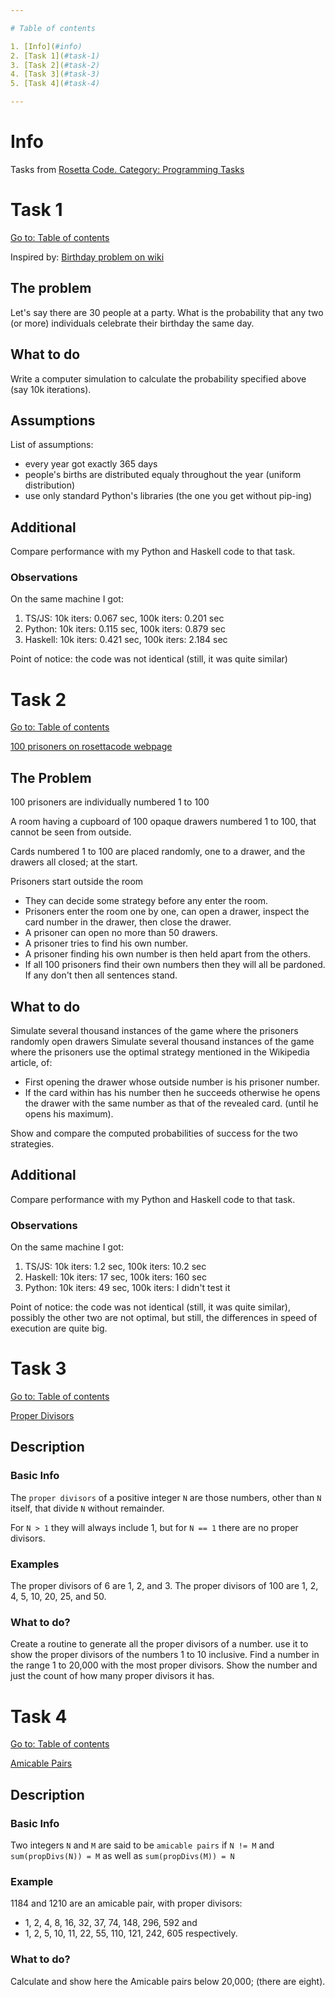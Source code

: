 ```yaml
---

# Table of contents

1. [Info](#info)
2. [Task 1](#task-1)
3. [Task 2](#task-2)
4. [Task 3](#task-3)
5. [Task 4](#task-4)

---
```


# Info

Tasks from [Rosetta Code. Category: Programming Tasks](https://rosettacode.org/wiki/Category:Programming_Tasks)

# Task 1

[Go to: Table of contents](#table-of-contents)

Inspired by: [Birthday problem on wiki](https://en.wikipedia.org/wiki/Birthday_problem)

## The problem

Let's say there are 30 people at a party. What is the probability that any two (or more) individuals celebrate their birthday the same day.

## What to do

Write a computer simulation to calculate the probability specified above (say 10k iterations).

## Assumptions

List of assumptions:
+ every year got exactly 365 days
+ people's births are distributed equaly throughout the year (uniform distribution)
+ use only standard Python's libraries (the one you get without pip-ing)

## Additional

Compare performance with my Python and Haskell code to that task.

### Observations

On the same machine I got:

1. TS/JS: 10k iters: 0.067 sec, 100k iters: 0.201 sec
2. Python: 10k iters: 0.115 sec, 100k iters: 0.879 sec
3. Haskell: 10k iters: 0.421 sec, 100k iters: 2.184 sec

Point of notice: the code was not identical (still, it was quite similar)

# Task 2

[Go to: Table of contents](#table-of-contents)

[100 prisoners on rosettacode webpage](https://rosettacode.org/wiki/100_prisoners)

## The Problem

100 prisoners are individually numbered 1 to 100

A room having a cupboard of 100 opaque drawers numbered 1 to 100, that cannot be seen from outside.

Cards numbered 1 to 100 are placed randomly, one to a drawer, and the drawers all closed; at the start.

Prisoners start outside the room
- They can decide some strategy before any enter the room.
- Prisoners enter the room one by one, can open a drawer, inspect the card number in the drawer, then close the drawer.
- A prisoner can open no more than 50 drawers.
- A prisoner tries to find his own number.
- A prisoner finding his own number is then held apart from the others.
- If all 100 prisoners find their own numbers then they will all be pardoned. If any don't then all sentences stand.

## What to do

Simulate several thousand instances of the game where the prisoners randomly open drawers
Simulate several thousand instances of the game where the prisoners use the optimal strategy mentioned in the Wikipedia article, of:
- First opening the drawer whose outside number is his prisoner number.
- If the card within has his number then he succeeds otherwise he opens the drawer with the same number as that of the revealed card. (until he opens his maximum).

Show and compare the computed probabilities of success for the two strategies.

## Additional

Compare performance with my Python and Haskell code to that task.

### Observations

On the same machine I got:

1. TS/JS: 10k iters: 1.2 sec, 100k iters: 10.2 sec
2. Haskell: 10k iters: 17 sec, 100k iters: 160 sec
3. Python: 10k iters: 49 sec, 100k iters: I didn't test it

Point of notice: the code was not identical (still, it was quite similar),
possibly the other two are not optimal, but still, the differences in speed of execution are quite big.

# Task 3

[Go to: Table of contents](#table-of-contents)

[Proper Divisors](https://rosettacode.org/wiki/Proper_divisors)

## Description

### Basic Info

The `proper divisors` of a positive integer `N` are those numbers, other than `N` itself, that divide `N` without remainder.

For `N > 1` they will always include 1, but for `N == 1` there are no proper divisors.

### Examples

The proper divisors of 6 are 1, 2, and 3.
The proper divisors of 100 are 1, 2, 4, 5, 10, 20, 25, and 50.


### What to do?

Create a routine to generate all the proper divisors of a number.
use it to show the proper divisors of the numbers 1 to 10 inclusive.
Find a number in the range 1 to 20,000 with the most proper divisors. Show the number and just the count of how many proper divisors it has.

# Task 4

[Go to: Table of contents](#table-of-contents)

[Amicable Pairs](https://rosettacode.org/wiki/Amicable_pairs)

## Description

### Basic Info

Two integers `N` and `M` are said to be `amicable pairs` if `N != M` and `sum(propDivs(N)) = M` as well as `sum(propDivs(M)) = N`

### Example

1184 and 1210 are an amicable pair, with proper divisors:

+ 1, 2, 4, 8, 16, 32, 37, 74, 148, 296, 592 and
+ 1, 2, 5, 10, 11, 22, 55, 110, 121, 242, 605 respectively.

### What to do?

Calculate and show here the Amicable pairs below 20,000; (there are eight).
